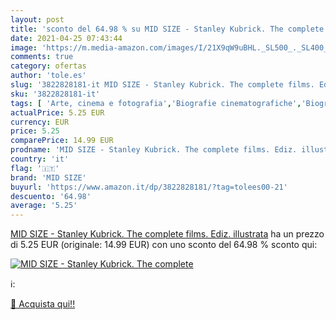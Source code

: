 ```yaml
---
layout: post
title: 'sconto del 64.98 % su MID SIZE - Stanley Kubrick. The complete  '
date: 2021-04-25 07:43:44
image: 'https://m.media-amazon.com/images/I/21X9qW9uBHL._SL500_._SL400_.jpg'
comments: true
category: ofertas
author: 'tole.es'
slug: '3822828181-it MID SIZE - Stanley Kubrick. The complete films. Ediz....'
sku: '3822828181-it'
tags: [ 'Arte, cinema e fotografia','Biografie cinematografiche','Biografie di registi cinematografici','Biografie e autobiografie','Biografie, diari e memorie','Cinema mondiale','Cinema statunitense','Film','Libri','mid size', ]
actualPrice: 5.25 EUR
currency: EUR
price: 5.25
comparePrice: 14.99 EUR
prodname: 'MID SIZE - Stanley Kubrick. The complete films. Ediz. illustrata'
country: 'it'
flag: '🇮🇹'
brand: 'MID SIZE'
buyurl: 'https://www.amazon.it/dp/3822828181/?tag=tolees00-21'
descuento: '64.98'
average: '5.25'
---
```


[MID SIZE - Stanley Kubrick. The complete films. Ediz. illustrata](https://www.amazon.it/dp/3822828181/?tag=tolees00-21) ha un prezzo di 5.25 EUR (originale: 14.99 EUR) con uno sconto del 64.98 % sconto qui:

[![MID SIZE - Stanley Kubrick. The complete](https://m.media-amazon.com/images/I/21X9qW9uBHL._SL500_._SL400_.jpg)](https://www.amazon.it/dp/3822828181/?tag=tolees00-21)

ℹ️:


[🛒 Acquista qui!!](https://www.amazon.it/dp/3822828181/?tag=tolees00-21)

